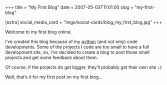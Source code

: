 +++
title = "My First Blog"
date = 2007-05-03T11:01:00
slug = "my-first-blog"

[extra]
social_media_card = "imgs/social-cards/blog_my_first_blog.jpg"
+++

Welcome to my first blog online.

I’ve created this blog because of my [python](https://python.org) (and not only) code developments. Some
of the projects I code are too small to have a full development site, so, I’ve decided
to create a blog to post those small projects and get some feedback about them.

Of course, if the projects do get bigger, they’ll probably get their own
site **`:)`**

Well, that’s it for my first post on my first blog...
